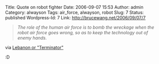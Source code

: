 Title: Quote on robot fighter
Date: 2006-09-07 15:53
Author: admin
Category: alwayson
Tags: air_force, alwayson, robot
Slug: 7
Status: published
Wordpress-Id: 7
Link: http://brucewang.net/2006/09/07/7

> *The role of the human air force is to bomb the wreckage when the
> robot air force goes wrong, so as to keep the technology out of enemy
> hands.*

via [Lebanon or
"Terminator"](http://www.longtail.com/the_long_tail/2006/09/lebanon_or_term.html)

:D
